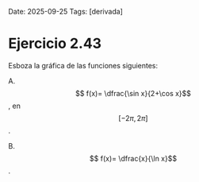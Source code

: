 Date: 2025-09-25
Tags: [derivada]

# Ejercicio 2.43

 
Esboza la gráfica de las funciones siguientes:

A.   $$ f(x)= \dfrac{\sin x}{2+\cos x}$$  , en  $$ [ -2 \pi ,2 \pi ]$$  .

B.   $$ f(x)= \dfrac{x}{\ln x}$$  .

